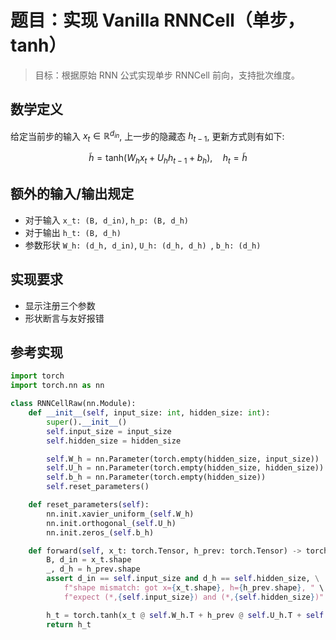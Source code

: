 # 题目：实现 Vanilla RNNCell（单步，tanh）

> 目标：根据原始 RNN 公式实现单步 RNNCell 前向，支持批次维度。

## 数学定义

给定当前步的输入 $x_{t} \in \mathbb{R}^{d_{in}}$, 上一步的隐藏态 $h_{t-1}$, 更新方式则有如下:

$$
\tilde{h} = \text{tanh}(W_hx_t+U_hh_{t-1}+b_h),\quad h_t=\tilde{h}
$$

## 额外的输入/输出规定

- 对于输入 `x_t: (B, d_in)`, `h_p: (B, d_h)`
- 对于输出 `h_t: (B, d_h)`
- 参数形状 `W_h: (d_h, d_in)`, `U_h: (d_h, d_h) `, `b_h: (d_h)`

## 实现要求

- 显示注册三个参数
- 形状断言与友好报错

## 参考实现

```python
import torch
import torch.nn as nn

class RNNCellRaw(nn.Module):
    def __init__(self, input_size: int, hidden_size: int):
        super().__init__()
        self.input_size = input_size
        self.hidden_size = hidden_size

        self.W_h = nn.Parameter(torch.empty(hidden_size, input_size))
        self.U_h = nn.Parameter(torch.empty(hidden_size, hidden_size))
        self.b_h = nn.Parameter(torch.empty(hidden_size))
        self.reset_parameters()

    def reset_parameters(self):
        nn.init.xavier_uniform_(self.W_h)
        nn.init.orthogonal_(self.U_h)
        nn.init.zeros_(self.b_h)

    def forward(self, x_t: torch.Tensor, h_prev: torch.Tensor) -> torch.Tensor:
        B, d_in = x_t.shape
        _, d_h = h_prev.shape
        assert d_in == self.input_size and d_h == self.hidden_size, \
            f"shape mismatch: got x={x_t.shape}, h={h_prev.shape}, " \
            f"expect (*,{self.input_size}) and (*,{self.hidden_size})"

        h_t = torch.tanh(x_t @ self.W_h.T + h_prev @ self.U_h.T + self.b_h)
        return h_t
```
